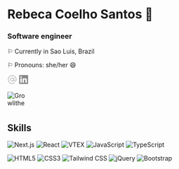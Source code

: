 # Rebeca Coelho Santos 🐶
### Software engineer

⚐ Currently in Sao Luis, Brazil 

⚐ Pronouns: she/her 😄 

<a aligh="left" href="mailto:rebecasantoscoelho@gmail.com" target="_blank" rel="noreferrer noopener"><img src="https://raw.githubusercontent.com/0xShapeShifter/dev-story/master/public/images/socials/at.svg" alt="Email" width="22" height="22" /></a> <a aligh="left" href="https://www.linkedin.com/in/rebecacoelhos/" target="_blank" rel="noreferrer noopener"><img src="https://raw.githubusercontent.com/0xShapeShifter/dev-story/master/public/images/socials/linkedin.svg" alt="LinkedIn" width="22" height="22" /></a>  


<div style="display: flex; align-items: center;">
  <img src="https://fc04.deviantart.net/fs70/f/2012/182/1/c/1c221563ec94a469dbcfa276514e59ab-d55mqyw.gif" alt="Growlithe" width="40" height="40" style="margin-right: 20px;">
</div>

## Skills

![Next.js](https://img.shields.io/badge/Next.js-000000?style=for-the-badge&logo=next.js&logoColor=white) ![React](https://img.shields.io/badge/React-61DAFB?style=for-the-badge&logo=react&logoColor=white) ![VTEX](https://img.shields.io/badge/VTEX-FFE15A?style=for-the-badge&logo=vtex&logoColor=black) ![JavaScript](https://img.shields.io/badge/JavaScript-F7DF1E?style=for-the-badge&logo=javascript&logoColor=black) ![TypeScript](https://img.shields.io/badge/TypeScript-3178C6?style=for-the-badge&logo=typescript&logoColor=white) 

![HTML5](https://img.shields.io/badge/HTML5-E34F26?style=for-the-badge&logo=html5&logoColor=white) ![CSS3](https://img.shields.io/badge/CSS3-1572B6?style=for-the-badge&logo=css3&logoColor=white) ![Tailwind CSS](https://img.shields.io/badge/Tailwind_CSS-38B2AC?style=for-the-badge&logo=tailwind-css&logoColor=white) ![jQuery](https://img.shields.io/badge/jQuery-0769AD?style=for-the-badge&logo=jquery&logoColor=white) ![Bootstrap](https://img.shields.io/badge/Bootstrap-7952B3?style=for-the-badge&logo=bootstrap&logoColor=white)

